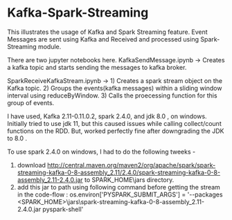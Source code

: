# Kafka-Spark-Streaming
This illustrates the usage of Kafka and Spark Streaming feature.
Event Messages are sent using Kafka and Received and processed using Spark-Streaming module.

There are two jupyter notebooks here.
KafkaSendMessage.ipynb -> Creates a kafka topic and starts sending the messages to kafka broker.

SparkReceiveKafkaStream.ipynb -> 1) Creates a spark stream object on the Kafka topic. 
                                 2) Groups the events(kafka messages) within a sliding window interval using reduceByWindow.
                                 3) Calls the proecessing function for this group of events.
                                 
 I have used, Kafka 2.11-0.11.0.2, spark 2.4.0, and jdk 8.0 , on windows.
 Initially tried to use jdk 11, but this caused issues while calling collect/count functions on the RDD.
 But, worked perfectly fine after downgrading the JDK to 8.0 .
 
 To use spark 2.4.0 on windows, I had to do the following tweeks - 
  1) download http://central.maven.org/maven2/org/apache/spark/spark-streaming-kafka-0-8-assembly_2.11/2.4.0/spark-streaming-kafka-0-8-assembly_2.11-2.4.0.jar to SPARK_HOME\jars directory. 
  2) add this jar to path using following command before getting the stream in the code-flow :
     os.environ['PYSPARK_SUBMIT_ARGS'] = '--packages <SPARK_HOME>\jars\spark-streaming-kafka-0-8-assembly_2.11-2.4.0.jar pyspark-shell'
